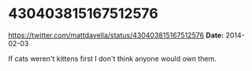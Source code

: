 # 430403815167512576
https://twitter.com/mattdavella/status/430403815167512576
**Date:** 2014-02-03

If cats weren't kittens first I don't think anyone would own them.

